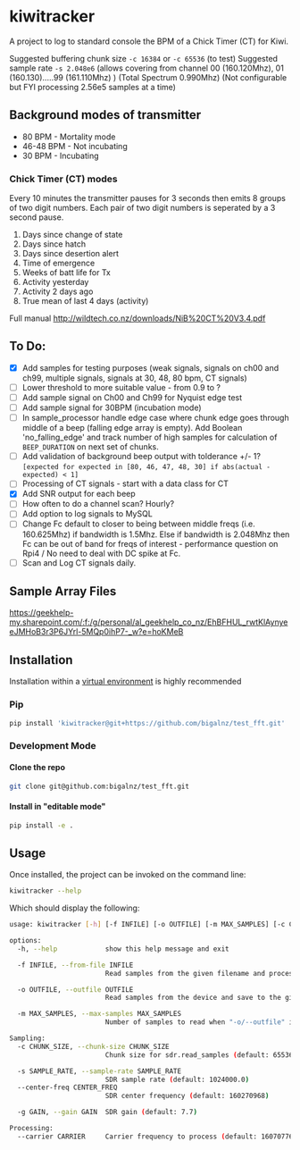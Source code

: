 # kiwitracker

A project to log to standard console the BPM of a Chick Timer (CT) for Kiwi.

Suggested buffering chunk size `-c 16384` or `-c 65536` (to test)
Suggested sample rate `-s 2.048e6` (allows covering from channel 00 (160.120Mhz), 01 (160.130).....99 (161.110Mhz) ) (Total Spectrum 0.990Mhz)
(Not configurable but FYI processing 2.56e5 samples at a time)

## Background modes of transmitter

* 80 BPM - Mortality mode
* 46-48 BPM - Not incubating
* 30 BPM - Incubating

### Chick Timer (CT) modes

  Every 10 minutes the transmitter pauses for 3 seconds then emits 8 groups of two digit numbers. Each pair of two digit numbers is seperated by a 3 second pause.

  1. Days since change of state
  2. Days since hatch
  3. Days since desertion alert
  4. Time of emergence
  5. Weeks of batt life for Tx
  6. Activity yesterday
  7. Activity 2 days ago
  8. True mean of last 4 days (activity)

Full manual http://wildtech.co.nz/downloads/NiB%20CT%20V3.4.pdf


## To Do:

- [X] Add samples for testing purposes (weak signals, signals on ch00 and ch99, multiple signals, signals at 30, 48, 80 bpm, CT signals)
- [ ] Lower threshold to more suitable value - from 0.9 to ?
- [ ] Add sample signal on Ch00 and Ch99 for Nyquist edge test
- [ ] Add sample signal for 30BPM (incubation mode)
- [ ] In sample_processor handle edge case where chunk edge goes through middle of a beep (falling edge array is empty). Add Boolean 'no_falling_edge' and track number of high samples for calculation of `BEEP_DURATION` on next set of chunks.
- [ ] Add validation of background beep output with tolderance +/- 1? `[expected for expected in [80, 46, 47, 48, 30] if abs(actual - expected) < 1]`
- [ ] Processing of CT signals - start with a data class for CT
- [X] Add SNR output for each beep
- [ ] How often to do a channel scan? Hourly?
- [ ] Add option to log signals to MySQL
- [ ] Change Fc default to closer to being between middle freqs (i.e. 160.625Mhz) if bandwidth is 1.5Mhz. Else if bandwidth is 2.048Mhz then Fc can be out of band for freqs of interest - performance question on Rpi4 / No need to deal with DC spike at Fc.
- [ ] Scan and Log CT signals daily.

## Sample Array Files

https://geekhelp-my.sharepoint.com/:f:/g/personal/al_geekhelp_co_nz/EhBFHUL_rwtKlAynyeeJMHoB3r3P6JYrl-5MQp0ihP7-_w?e=hoKMeB


## Installation

Installation within a [virtual environment](https://docs.python.org/3.11/library/venv.html) is highly recommended

### Pip

```bash
pip install 'kiwitracker@git+https://github.com/bigalnz/test_fft.git'
```

### Development Mode

#### Clone the repo

```bash
git clone git@github.com:bigalnz/test_fft.git
```

#### Install in "editable mode"

```bash
pip install -e .
```

## Usage

Once installed, the project can be invoked on the command line:

```bash
kiwitracker --help
```

Which should display the following:

```bash
usage: kiwitracker [-h] [-f INFILE] [-o OUTFILE] [-m MAX_SAMPLES] [-c CHUNK_SIZE] [-s SAMPLE_RATE] [--center-freq CENTER_FREQ] [-g GAIN] [--carrier CARRIER]

options:
  -h, --help            show this help message and exit

  -f INFILE, --from-file INFILE
                        Read samples from the given filename and process them

  -o OUTFILE, --outfile OUTFILE
                        Read samples from the device and save to the given filename

  -m MAX_SAMPLES, --max-samples MAX_SAMPLES
                        Number of samples to read when "-o/--outfile" is specified

Sampling:
  -c CHUNK_SIZE, --chunk-size CHUNK_SIZE
                        Chunk size for sdr.read_samples (default: 65536)

  -s SAMPLE_RATE, --sample-rate SAMPLE_RATE
                        SDR sample rate (default: 1024000.0)
  --center-freq CENTER_FREQ
                        SDR center frequency (default: 160270968)

  -g GAIN, --gain GAIN  SDR gain (default: 7.7)

Processing:
  --carrier CARRIER     Carrier frequency to process (default: 160707760)
```
